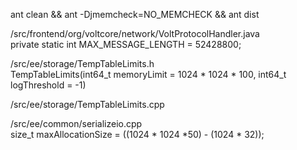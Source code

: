 ant clean && ant -Djmemcheck=NO_MEMCHECK && ant dist  

/src/frontend/org/voltcore/network/VoltProtocolHandler.java  
private static int MAX_MESSAGE_LENGTH = 52428800;  

/src/ee/storage/TempTableLimits.h  
TempTableLimits(int64_t memoryLimit = 1024 * 1024 * 100, int64_t logThreshold = -1)  

/src/ee/storage/TempTableLimits.cpp  

/src/ee/common/serializeio.cpp  
size_t maxAllocationSize = ((1024 * 1024 *50) - (1024 * 32));


